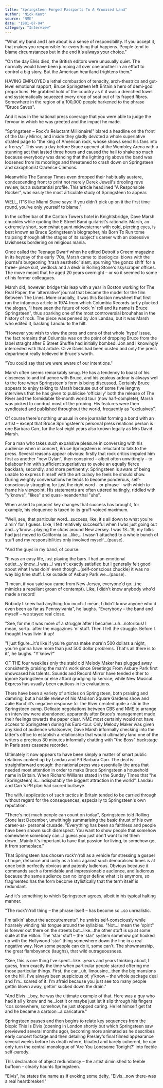 ```yaml
---
title: "Springsteen Forged Passports To A Promised Land"
author: "Nick Kent"
source: "NME"
date: "1981-07-04"
category: "Interview"
---
```


"What my band and I are about is a sense of responsibility. If you accept it, that makes you responsible for everything that happens. People tend to blame circumstances but in the end it's always your choice."

"On the day Elvis died, the British editors were unusually quiet. The normally would have been jumping all over one another in an effort to control a big story. But the American heartland frightens them."

HAVING EMPLOYED a lethal combustion of tenacity, arch-theatrics and gut-level emotional rapport, Bruce Springsteen left Britain a hero of demi-god proportions. He grabbed hold of the country as if it was a drenched towel and systematically squeezed every drop of seat out of its frayed fibres. Somewhere in the region of a 100,000 people harkened to the phrase "Bruce Saves".

And it was in the national press coverage that you were able to judge the fervour in which he was greeted and the impact he made.

"Springsteen – Rock's Reluctant Millionaire!" blared a headline on the front of the Daily Mirror, and inside they gladly devoted a whole superlative strafed page to "the king of American rock, whose shows send his fans into a frenzy". This was a day before Bruce opened at the Wembley Arena with a stunning act that lasted three hours and caused the hall to shake so much because everybody was dancing that the lighting rig above the band was loosened from its moorings and threatened to crash down on Springsteen and saxophonist Clarence Clemons.

Meanwhile The Sunday Times even dropped their habitually austere, condescending front to print not merely Derek Jewell's drooling rave review, but a substantial profile. This article headlined "A Responsible Rocker", was easily the most articulate study of Springsteen to appear.

WELL, IT'S like Miami Steve says: If you didn't pick up on it the first time round, you've only yourself to blame."

In the coffee bar of the Carlton Towers hotel in Knightsbridge, Dave Marsh chuckles while quoting the E Street Band guitarist's rationale. Marsh, an extremely short, somewhat gaunt midwesterner with cold, piercing eyes, is best known as Bruce Springsteen's biographer, his Born To Run tome traipsing through all the stages of its subject's career with an obsessive lavishness bordering on religious mania.

Once called the Teenage Dwarf when he edited Detroit's Creem magazine in its heyday of the early '70s, Marsh came to ideological blows with the journal's burgeoning 'trash aesthetic' slant, spurning 'the gonzo shift' for a three- piece suit, wedlock and a desk in Rolling Stone's skyscraper offices. The move meant that he aged 20 years overnight – or so it seemed to some of his former colleagues.

Marsh did, however, bridge this leap with a year in Boston working for The Real Paper, the 'alternative' journal that became the model for the film Between The Lines. More crucially, it was this Boston newsheet that first ran the infamous article in 1974 from which Columbia Records tartly plucked the slogan, "I have seen the future of rock 'n' roll and its name is Bruce Springsteen", thus sparking one of the most controversial brouhahas in the history of rock. The piece was penned by Jon Landau, but it was Marsh who edited it, backing Landau to the hilt.

"However you wish to view the pros and cons of that whole 'hype' issue, the fact remains that Columbia was on the point of dropping Bruce from the label straight after E Street Shuffle had initially bombed. Jon and I knowingly interceded with that article. Clive Davis had been ousted and only the press department really believed in Bruce's worth.

"You could say that we were aware of our intentions."

Marsh often seems remarkably smug. He has a tendency to boast of his closeness to and influence with Bruce, and his zealous ardour is always well to the fore when Springsteen's form is being discussed. Certainly Bruce appears to enjoy talking to Marsh because out of some five lengthy interviews that he has given to publicise 'officially' both the release of The River and the formidable 18-month world tour (now half-complete), Marsh was picked to conduct most of the probing. His features were then syndicated and published throughout the world, frequently as "exclusives".

Of course there's nothing unusual in one journalist forming a bond with an artist – except that Bruce Springsteen's personal press relations person is one Barbara Carr, for the last eight years also known legally as Mrs David Marsh.

For a man who takes such expansive pleasure in conversing with his audience when in concert, Bruce Springsteen is reluctant to talk to the press. Several reasons appear obvious: firstly that rock critics impaled him first as another "new Dylan", then conspired – albeit often unwittingly – to belabour him with sufficient superlatives to evoke an equally fierce backlash; secondly, and more pertinently: Springsteen is aware of being unable to express himself with the articulacy he feels he should show. During weighty conversations he tends to become ponderous, self-consciously struggling for just the right word – or phrase – with which to frame his viewpoint. His statements are often uttered haltingly, riddled with "y'knows", "likes" and quasi-neanderthal "uhs".

When asked to pinpoint key changes that success has brought, for example, his eloquence is taxed to its gruff-voiced maximum.

"Well, see, that particular word...success, like, it's all down to what you're aimin' for, I guess. Like, I felt relatively successful when I was just going out and...y'know...playing the clubs around New Jersey. I was 18...19, my folks had just moved to California so...like,...I wasn't attached to a whole bunch of stuff and my responsibilities only involved myself...(pause).

"And the guys in my band, of course.

"It was an easy life, just playing the bars. I had an emotional outlet...y'know...I was...I wasn't exactly satisfied but I generally felt good about what I was doin' even though...(self-conscious chuckle) it was no way big time stuff. Like outside of Asbury Park we...(pause).

"I mean, if you said you came from New Jersey, everyone'd go...(he mimicks a repellant groan of contempt). Like, I didn't know anybody who'd made a record!

Nobody I knew had anything too much. I mean, I didn't know anyone who'd even been as far as Pennsylvania", he laughs. "Everybody – the band and myself – we stayed real close.

"See, for me it was more of a struggle after I became...uh...notorious! I mean, sorta...after the magazines 'n' stuff. Then I felt the struggle. Before I thought I was livin' it up!

"I just figure...it's like if you're gonna make more'n 500 dollars a night, you're gonna have more than just 500 dollar problems. That's all there is to it", he laughs. "Y'know?"

OF THE four weeklies only the staid old Melody Maker has plugged away consistently praising the man's work since Greetings From Asbury Park first showcased his talents. Sounds and Record Mirror have tended either to ignore Springsteen or else afford grudging lip service, while New Musical Express has usually been cautious in its evaluations.

There have been a variety of articles on Springsteen, both praising and damning, but a hostile review of his Madison Square Gardens show and Julie Burchill's negative response to The River created quite a stir in the Springsteen camp. Delicate negotiations between CBS and NME to arrange an interview were abandoned, apparently after Bruce's management made their feelings towards the paper clear. NME most certainly would not have access to Springsteen during his Euro-tour. Only Melody Maker was given any kind of audience whatsoever, Dave Marsh informally checking into the latter's office to establish a relationship that would ultimately land one of the writers a precious 30 minutes informally chatting with "the Boss" backstage in Paris sans cassette recorder.

Ultimately it now appears to have been simply a matter of smart public relations cooked up by Landau and PR Barbara Carr. The deal is straightforward enough: the national press was essentially the area that needed most attention in order to make Bruce Springsteen a household name in Britain. When Richard Williams stated in the Sunday Times that "he (Springsteen) is...indisputably the biggest attraction in the world", Landau and Carr's PR plan had scored bullseye.

The wilful application of such tactics in Britain tended to be carried through without regard for the consequences, especially to Springsteen's own reputation.

"There's not much people can count on today", Springsteen told Rolling Stone last December, unwittingly summarising the basic thrust of his own career-as- personal crusade. "Everything has been so faithless and people have been shown such disrespect. You want to show people that somehow somewhere somebody can...I guess you just don't want to let them down...Mainly it's important to have that passion for living, to somehow get it from someplace."

That Springsteen has chosen rock'n'roll as a vehicle for stressing a gospel of hope, defiance and unity as a tonic against such demoralised times is at once both perfectly obvious and patently ludicrous. Obvious because it commands such a formidable and impressionable audience, and ludicrous because the same audience can no longer define what it is anymore, so fragmented has the form become stylistically that the term itself is redundant.

And it's something to which Springsteen agrees, albeit in his typical halting manner.

"The rock'n'roll thing – the phrase itself – has become so...so unrealistic.

I'm talkin' about the accoutrements", he smirks self-consciously while hoarsely winding his tongue around the syllables. "Not...I mean the 'spirit" is forever out there on the streets but...like...the other stuff is up at some suite at the Hilton. The 'star' stuff – the 'star' system somehow got hooked up with the Hollywood 'star' thing somewhere down the line in a real negative way. Now some people can do it, some can't. The showmanship, the great flamboyance (laughs), that wild outrageousness.

"See, this is one thing I've spent...like...years and years thinking about, I guess, from exactly the time when particular people started offering me those particular things. First, the car...uh, limousine...then the big mansions on the hill. I've always been suspicious of, y'know – the whole package deal and I'm...scared of it. I'm afraid because you just see too many people gettin blown away, gettin' sucked down the drain."

"And Elvis ...boy, he was the ultimate example of that. Here was a guy who had it all y'know and he...lost it or maybe just let it slip through his fingers 'cos somewhere, somehow, he just stopped caring. He let himself get fat and he became a cartoon...a caricature."

Springsteen pauses and then begins to relate key sequences from the biopic This Is Elvis (opening in London shortly but which Springsteen saw previewed several months ago), becoming more animated as he describes early concert footage and then detailing Presley's final filmed appearance several weeks before his death where, bloated and barely coherent, he can only turn the central monologue of 'Are You Lonesome Tonight?' into feeble self-parody.

This declaration of abject redundancy – the artist diminished to feeble buffoon – clearly haunts Springsteen.

"Elvis", he states the name as if evoking some deity, "Elvis...now there-was a real heartbreaker!"
